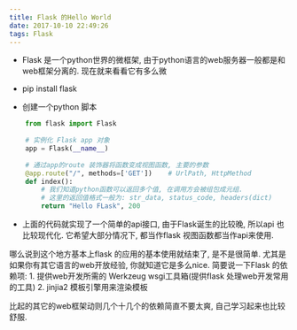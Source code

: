 ```yaml
---
title: Flask 的Hello World
date: 2017-10-10 22:49:26
tags: Flask
---
```

* Flask 是一个python世界的微框架, 由于python语言的web服务器一般都是和web框架分离的.
  现在就来看看它有多么微

* pip install flask  
* 创建一个python 脚本
```python
    from flask import Flask
    
    # 实例化 Flask app 对象 
    app = Flask(__name__)
    
    # 通过app的route 装饰器将函数变成视图函数, 主要的参数
    @app.route("/", methods=['GET'])    # UrlPath, HttpMethod
    def index():
        # 我们知道python函数可以返回多个值, 在调用方会被组包成元组.
        # 这里的返回值格式一般为: str_data, status_code, headers(dict)
        return "Hello FLask", 200

```
* 上面的代码就实现了一个简单的api接口, 由于Flask诞生的比较晚, 所以api 也比较现代化.
  它希望大部分情况下, 都当作flask 视图函数都当作api来使用.

哪么说到这个地方基本上flask 的应用的基本使用就结束了, 是不是很简单. 尤其是如果你有其它语言的web开放经验, 你就知道它是多么nice.
简要说一下Flask 的依赖项:
    1. 提供web开发所需的 Werkzeug wsgi工具箱(提供flask 处理web开发常用的工具)
    2. jinjia2 模板引擎用来渲染模板
    
比起的其它的web框架动则几个十几个的依赖简直不要太爽, 自己学习起来也比较舒服.
